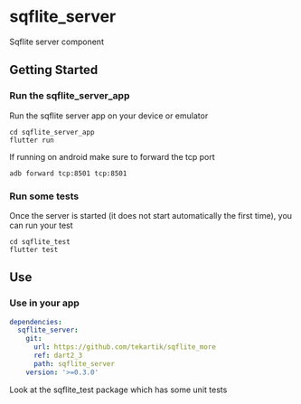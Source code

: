 # sqflite_server

Sqflite server component

## Getting Started

### Run the sqflite_server_app

Run the sqflite server app on your device or emulator

    cd sqflite_server_app
    flutter run
    
If running on android make sure to forward the tcp port

    adb forward tcp:8501 tcp:8501
    
### Run some tests

Once the server is started (it does not start automatically the first time),
you can run your test

    cd sqflite_test
    flutter test
   
    
## Use

### Use in your app

````yaml
dependencies:
  sqflite_server:
    git:
      url: https://github.com/tekartik/sqflite_more
      ref: dart2_3
      path: sqflite_server
    version: '>=0.3.0'
````

Look at the sqflite_test package which has some unit tests